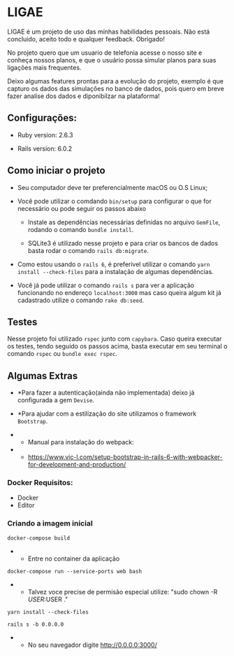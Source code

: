 # LIGAE

LIGAE é um projeto de uso das minhas habilidades pessoais. 
Não está concluido, aceito todo e qualquer feedback. Obrigado!

No projeto quero que um usuario de telefonia acesse o nosso site e conheça nossos planos, e que o usuário possa simular planos para suas ligações mais frequentes. 

Deixo algumas features prontas para a evolução do projeto, exemplo é que capturo os dados das simulações no banco de dados, pois quero em breve fazer analise dos dados e diponibilzar na plataforma!


## Configurações: 

* Ruby version: 2.6.3

* Rails version: 6.0.2


## Como iniciar o projeto

* Seu computador deve ter preferencialmente macOS ou O.S Linux;

* Você pode utilizar o comdando `bin/setup` para configurar o que for necessário ou pode seguir os passos abaixo

  * Instale as dependências necessárias  definidas no    arquivo  `GemFile`, rodando o comando `bundle install`. 

  * SQLite3 é utilizado nesse projeto e para criar os bancos de dados basta rodar o comando `rails db:migrate`.

* Como estou usando o `rails 6`, é preferivel utilizar o comando `yarn install --check-files` para a instalação de algumas dependências.

* Você já pode utilizar o comando `rails s` para ver a aplicação funcionando no endereço `localhost:3000` mas caso queira algum kit já cadastrado utilize o comando `rake db:seed`.

## Testes

  Nesse projeto foi utilizado `rspec` junto com `capybara`. Caso queira executar os testes, tendo seguido os passos acima, basta executar em seu terminal o comando `rspec` ou `bundle exec rspec`.

## Algumas Extras

* *Para fazer a autenticação(ainda não implementada) deixo já configurada a gem `Devise`.

* *Para ajudar com a estilização do site utilizamos o framework `Bootstrap`.

* * Manual para instalação do webpack:  
* * https://www.vic-l.com/setup-bootstrap-in-rails-6-with-webpacker-for-development-and-production/

### Docker Requisitos:

 - Docker
 - Editor

 ### Criando a imagem inicial


```
docker-compose build
```

* * Entre no container da aplicação

```
docker-compose run --service-ports web bash
```


* * Talvez voce precise de permisão especial utilize: "sudo chown -R $USER:$USER ."

```
yarn install --check-files
```

```
rails s -b 0.0.0.0
```

* * No seu navegador digite http://0.0.0.0:3000/